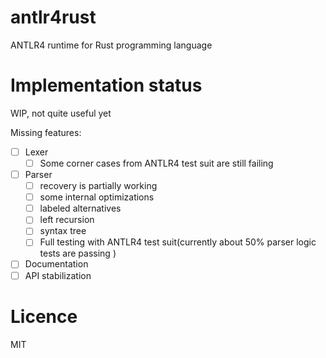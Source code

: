 # antlr4rust
ANTLR4 runtime for Rust programming language 

# Implementation status

WIP, not quite useful yet

Missing features:
- [ ] Lexer
  - [ ] Some corner cases from ANTLR4 test suit are still failing
- [ ] Parser
  - [ ] recovery is partially working
  - [ ] some internal optimizations
  - [ ] labeled alternatives
  - [ ] left recursion
  - [ ] syntax tree
  - [ ] Full testing with ANTLR4 test suit(currently about 50% parser logic tests are passing )
- [ ] Documentation
- [ ] API stabilization 

# Licence

MIT 
